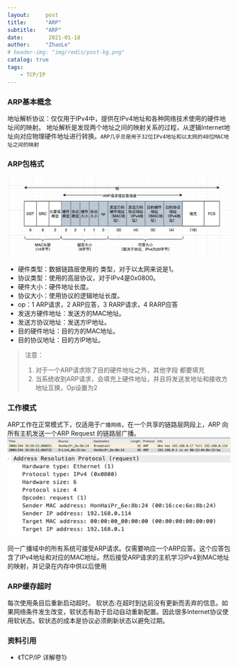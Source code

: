 ```yaml
---
layout:     post
title:      "ARP"
subtitle:   "ARP"
date:        2021-01-18
author:     "ZhaoLe"
# header-img: "img/redis/post-bg.png"
catalog: true
tags:
    - TCP/IP
---
```


### ARP基本概念
地址解析协议：仅仅用于IPv4中，提供在IPv4地址和各种网络技术使用的硬件地址间的映射。
地址解析是发现两个地址之间的映射关系的过程，从逻辑Internet地址向对应物理硬件地址进行转换。`ARP几乎总是用于32位IPv4地址和以太网的48位MAC地址之间的映射`

### ARP包格式

![1](/img/tcp/arp/1.png)

* 硬件类型：数据链路层使用的 类型，对于以太网来说是1。
* 协议类型：使用的高层协议，对于IPv4是0x0800。
* 硬件大小：硬件地址长度。
* 协议大小：使用协议的逻辑地址长度。
* op：1 ARP请求，2 ARP应答，3 RARP请求，4 RARP应答
* 发送方硬件地址：发送方的MAC地址。
* 发送方协议地址：发送方IP地址。
* 目的硬件地址：目的方的MAC地址。
* 目的协议地址：目的方IP地址。

> 注意：  
> 1.	对于一个ARP请求除了目的硬件地址之外，其他字段 都要填充  
> 2. 当系统收到ARP请求，会填充上硬件地址，并且将发送发地址和接收方地址互换，Op设置为2  

	
### 工作模式
ARP工作在正常模式下，仅适用于`广播网络`，在一个共享的链路层网段上，ARP 向所有主机发送一个ARP Request 的链路层广播。
![2](/img/tcp/arp/2.png)
![3](/img/tcp/arp/3.png)

同一广播域中的所有系统可接受ARP请求。仅需要响应一个ARP应答。这个应答包含了IPv4地址和对应的MAC地址。然后接受ARP请求的主机学习IPv4到MAC地址的映射，并记录在内存中供以后使用

### ARP缓存超时
每次使用条目后重新启动超时。
软状态:在超时到达前没有更新而丢弃的信息。如果网络条件发生改变，软状态有助于启动自动重新配置。因此很多Internet协议使用软状态。软状态的成本是协议必须刷新状态以避免过期。



### 资料引用

* 《TCP/IP 详解卷1》




